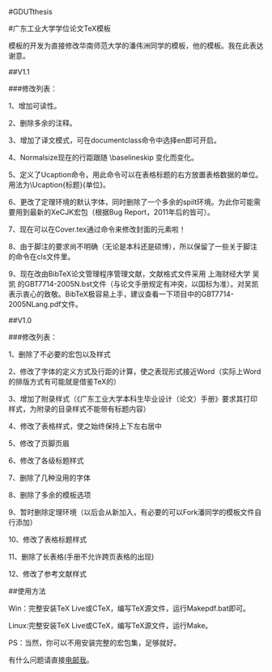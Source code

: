 #GDUTthesis

#广东工业大学学位论文TeX模板

模板的开发为直接修改华南师范大学的潘伟洲同学的模板，<a herf="http://wzpan.github.io/scnuthesis">他的模板</a>。我在此表达谢意。

##V1.1

###修改列表：

1、增加可读性。

2、删除多余的注释。

3、增加了译文模式，可在documentclass命令中选择en即可开启。

4、Normalsize现在的行距跟随 \baselineskip 变化而变化。

5、定义了Ucaption命令，用此命令可以在表格标题的右方放置表格数据的单位。用法为\Ucaption{标题}{单位}。

6、更改了定理环境的默认字体，同时删除了一个多余的spilt环境。为此你可能需要用到最新的XeCJK宏包（根据Bug Report，2011年后的皆可）。

7、现在可以在Cover.tex通过命令来修改封面的元素啦！

8、由于脚注的要求尚不明确（无论是本科还是硕博），所以保留了一些关于脚注的命令在cls文件里。

9、现在改由BibTeX论文管理程序管理文献，文献格式文件采用 上海财经大学 吴凯 的GBT7714-2005N.bst文件（与论文手册规定有冲突，以国标为准）。对吴凯表示衷心的致敬。BibTeX极容易上手，建议查看一下项目中的GBT7714-2005NLang.pdf文件。

##V1.0

###修改列表：

1、删除了不必要的宏包以及样式

2、修改了字体的定义方式及行距的计算，使之表现形式接近Word（实际上Word的排版方式有可能就是借鉴TeX的）

3、增加了附录样式（《广东工业大学本科生毕业设计（论文）手册》要求其打印样式，为附录的目录样式不能带有标题内容）

4、修改了表格样式，使之始终保持上下左右居中

5、修改了页脚页眉

6、修改了各级标题样式

7、删除了几种没用的字体

8、删除了多余的模板选项

9、暂时删除定理环境（以后会从新加入，有必要的可以Fork潘同学的模板文件自行添加）

10、修改了表格标题样式

11、删除了长表格(手册不允许跨页表格的出现)

12、修改了参考文献样式

##使用方法

Win：完整安装TeX Live或CTeX，编写TeX源文件，运行Makepdf.bat即可。

Linux:完整安装TeX Live或CTeX，编写TeX源文件，运行Make。

PS：当然，你可以不用安装完整的宏包集，足够就好。

有什么问题请直接<a href="mailto:jdse88@gmail.com">电邮我</a>。
